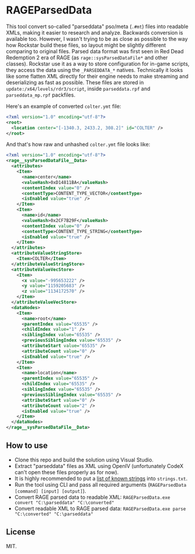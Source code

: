 # RAGEParsedData
This tool convert so-called "parseddata" pso/meta (`.#mt`) files into readable XMLs, making it easier to research and analyze. Backwards conversion is available too. However, I wasn't trying to be as close as possible to the way how Rockstar build these files, so layout might be slightly different comparing to original files.
Parsed data format was first seen in Red Dead Redemption 2 era of RAGE (as `rage::sysParsedDataFile*` and other classes). Rockstar use it as a way to store configuration for in-game scripts, they access the data using the `_PARSEDDATA_*` natives. Technically it looks like some flatten XML directly for their engine needs to make streaming and deserializing as fast as possible. These files are stored in `update:/x64/levels/rdr3/script`, inside `parseddata.rpf` and `parseddata_mp.rpf` packfiles.

Here's an example of converted `colter.ymt` file:
```xml
<?xml version="1.0" encoding="utf-8"?>
<root>
  <location center="[-1340.3, 2433.2, 308.2]" id="COLTER" />
</root>
```

And that's how raw and unhashed `colter.ymt` file looks like:
```xml
<?xml version="1.0" encoding="utf-8"?>
<rage__sysParsedDataFile__Data>
  <attributes>
    <Item>
      <name>center</name>
      <valueHash>0xD14811BA</valueHash>
      <contentIndex value="0" />
      <contentType>CONTENT_TYPE_VECTOR</contentType>
      <isEnabled value="true" />
    </Item>
    <Item>
      <name>id</name>
      <valueHash>0x2CF7B29F</valueHash>
      <contentIndex value="0" />
      <contentType>CONTENT_TYPE_STRING</contentType>
      <isEnabled value="true" />
    </Item>
  </attributes>
  <attributeValueStringStore>
    <Item>COLTER</Item>
  </attributeValueStringStore>
  <attributeValueVecStore>
    <Item>
      <x value="-995653222" />
      <y value="1159205683" />
      <z value="1134172570" />
    </Item>
  </attributeValueVecStore>
  <dataNodes>
    <Item>
      <name>root</name>
      <parentIndex value="65535" />
      <childIndex value="1" />
      <siblingIndex value="65535" />
      <previousSiblingIndex value="65535" />
      <attributeStart value="65535" />
      <attributeCount value="0" />
      <isEnabled value="true" />
    </Item>
    <Item>
      <name>location</name>
      <parentIndex value="65535" />
      <childIndex value="65535" />
      <siblingIndex value="65535" />
      <previousSiblingIndex value="65535" />
      <attributeStart value="0" />
      <attributeCount value="2" />
      <isEnabled value="true" />
    </Item>
  </dataNodes>
</rage__sysParsedDataFile__Data>
```

## How to use
- Clone this repo and build the solution using Visual Studio.
- Extract "parseddata" files as XML using OpenIV (unfortunately CodeX can't open these files properly as for now).
- It is highly recommended to put a [list of known strings](https://github.com/cpmodding/Codex.Games.RDR2.strings) into `strings.txt`.
- Run the tool using CLI and pass all required arguments (`RAGEParsedData [command] [input] [output]`).
- Convert RAGE parsed data to readable XML: `RAGEParsedData.exe convert "C:\parseddata" "C:\converted"`
- Convert readable XML to RAGE parsed data: `RAGEParsedData.exe parse "C:\converted" "C:\parseddata"`

## License
MIT.
